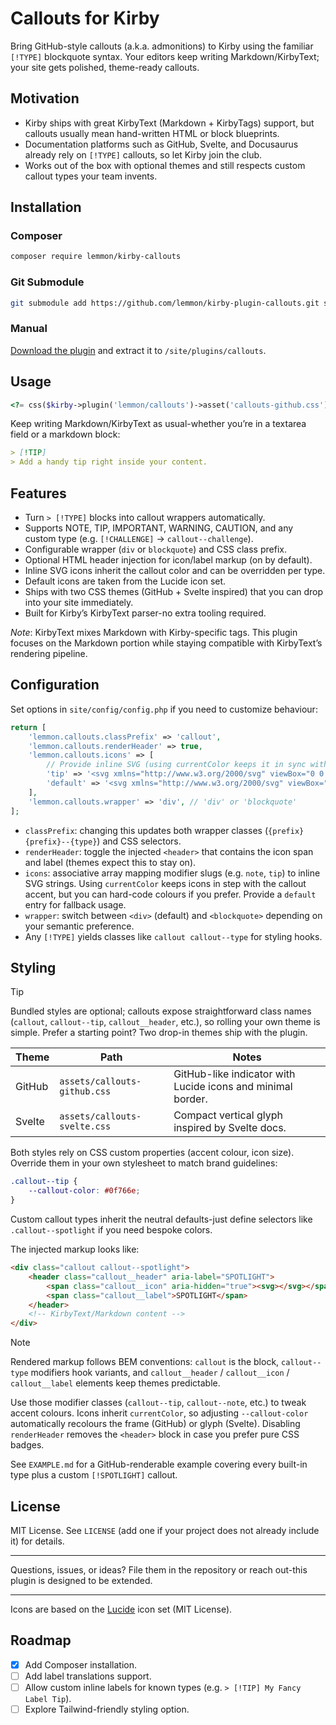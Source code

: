 # Callouts for Kirby

Bring GitHub-style callouts (a.k.a. admonitions) to Kirby using the familiar `[!TYPE]` blockquote syntax.
Your editors keep writing Markdown/KirbyText; your site gets polished, theme-ready callouts.

## Motivation
- Kirby ships with great KirbyText (Markdown + KirbyTags) support, but callouts usually mean hand-written HTML or block blueprints.
- Documentation platforms such as GitHub, Svelte, and Docusaurus already rely on `[!TYPE]` callouts, so let Kirby join the club.
- Works out of the box with optional themes and still respects custom callout types your team invents.

## Installation

### Composer
```bash
composer require lemmon/kirby-callouts
```

### Git Submodule
```bash
git submodule add https://github.com/lemmon/kirby-plugin-callouts.git site/plugins/callouts
```

### Manual
[Download the plugin](https://api.github.com/repos/lemmon/kirby-plugin-callouts/zipball) and extract it to `/site/plugins/callouts`.

## Usage
```php
<?= css($kirby->plugin('lemmon/callouts')->asset('callouts-github.css')->url()) ?>
```

Keep writing Markdown/KirbyText as usual-whether you’re in a textarea field or a markdown block:
```markdown
> [!TIP]
> Add a handy tip right inside your content.
```

## Features
- Turn `> [!TYPE]` blocks into callout wrappers automatically.
- Supports NOTE, TIP, IMPORTANT, WARNING, CAUTION, and any custom type (e.g. `[!CHALLENGE]` -> `callout--challenge`).
- Configurable wrapper (`div` or `blockquote`) and CSS class prefix.
- Optional HTML header injection for icon/label markup (on by default).
- Inline SVG icons inherit the callout color and can be overridden per type.
- Default icons are taken from the Lucide icon set.
- Ships with two CSS themes (GitHub + Svelte inspired) that you can drop into your site immediately.
- Built for Kirby’s KirbyText parser-no extra tooling required.

_Note_: KirbyText mixes Markdown with Kirby-specific tags. This plugin focuses on the Markdown portion while staying compatible with KirbyText’s rendering pipeline.

## Configuration
Set options in `site/config/config.php` if you need to customize behaviour:

```php
return [
    'lemmon.callouts.classPrefix' => 'callout',
    'lemmon.callouts.renderHeader' => true,
    'lemmon.callouts.icons' => [
        // Provide inline SVG (using currentColor keeps it in sync with theme accents)
        'tip' => '<svg xmlns="http://www.w3.org/2000/svg" viewBox="0 0 24 24" fill="none" stroke="currentColor" stroke-width="2" stroke-linecap="round" stroke-linejoin="round"><path d="M9 18h6"/><path d="M10 22h4"/><path d="M12 2c4.418 0 8 3.477 8 7.77 0 2.616-1.424 4.98-3.566 6.249-.662.393-1.062 1.112-1.062 1.885V18H8.628v-.096c0-.773-.4-1.492-1.062-1.885C5.424 14.75 4 12.386 4 9.77 4 5.477 7.582 2 12 2Z"/></svg>',
        'default' => '<svg xmlns="http://www.w3.org/2000/svg" viewBox="0 0 24 24" fill="none" stroke="currentColor" stroke-width="2" stroke-linecap="round" stroke-linejoin="round"><circle cx="12" cy="12" r="9"/><path d="M9.09 9a3 3 0 0 1 5.83 1c0 2-3 2.5-3 5"/><circle cx="12" cy="19" r="0.5"/></svg>',
    ],
    'lemmon.callouts.wrapper' => 'div', // 'div' or 'blockquote'
];
```

- `classPrefix`: changing this updates both wrapper classes (`{prefix} {prefix}--{type}`) and CSS selectors.
- `renderHeader`: toggle the injected `<header>` that contains the icon span and label (themes expect this to stay on).
- `icons`: associative array mapping modifier slugs (e.g. `note`, `tip`) to inline SVG strings. Using `currentColor` keeps icons in step with the callout accent, but you can hard-code colours if you prefer. Provide a `default` entry for fallback usage.
- `wrapper`: switch between `<div>` (default) and `<blockquote>` depending on your semantic preference.
- Any `[!TYPE]` yields classes like `callout callout--type` for styling hooks.

## Styling
> [!TIP]
> Bundled styles are optional; callouts expose straightforward class names (`callout`, `callout--tip`, `callout__header`, etc.), so rolling your own theme is simple. Prefer a starting point? Two drop-in themes ship with the plugin.

| Theme | Path | Notes |
| ----- | ---- | ----- |
| GitHub | `assets/callouts-github.css` | GitHub-like indicator with Lucide icons and minimal border. |
| Svelte | `assets/callouts-svelte.css` | Compact vertical glyph inspired by Svelte docs. |

Both styles rely on CSS custom properties (accent colour, icon size). Override them in your own stylesheet to match brand guidelines:

```css
.callout--tip {
    --callout-color: #0f766e;
}
```

Custom callout types inherit the neutral defaults-just define selectors like `.callout--spotlight` if you need bespoke colors.

The injected markup looks like:

```html
<div class="callout callout--spotlight">
    <header class="callout__header" aria-label="SPOTLIGHT">
        <span class="callout__icon" aria-hidden="true"><svg></svg></span>
        <span class="callout__label">SPOTLIGHT</span>
    </header>
    <!-- KirbyText/Markdown content -->
</div>
```

> [!NOTE]
> Rendered markup follows BEM conventions: `callout` is the block, `callout--type` modifiers hook variants, and `callout__header` / `callout__icon` / `callout__label` elements keep themes predictable.

Use those modifier classes (`callout--tip`, `callout--note`, etc.) to tweak accent colours. Icons inherit `currentColor`, so adjusting `--callout-color` automatically recolours the frame (GitHub) or glyph (Svelte). Disabling `renderHeader` removes the `<header>` block in case you prefer pure CSS badges.

See `EXAMPLE.md` for a GitHub-renderable example covering every built-in type plus a custom `[!SPOTLIGHT]` callout.

## License
MIT License. See `LICENSE` (add one if your project does not already include it) for details.

---

Questions, issues, or ideas? File them in the repository or reach out-this plugin is designed to be extended.

---

Icons are based on the [Lucide](https://lucide.dev) icon set (MIT License).

## Roadmap
- [x] Add Composer installation.
- [ ] Add label translations support.
- [ ] Allow custom inline labels for known types (e.g. `> [!TIP] My Fancy Label Tip`).
- [ ] Explore Tailwind-friendly styling option.
